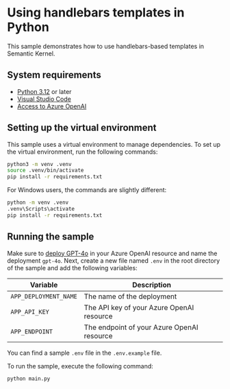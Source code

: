 # Using handlebars templates in Python

This sample demonstrates how to use handlebars-based templates in Semantic Kernel.

## System requirements

- [Python 3.12](https://www.python.org/downloads/) or later
- [Visual Studio Code](https://code.visualstudio.com/download)
- [Access to Azure OpenAI](https://learn.microsoft.com/en-us/azure/ai-services/openai/how-to/create-resource?pivots=web-portal)

## Setting up the virtual environment

This sample uses a virtual environment to manage dependencies. To set up the virtual environment, run the following commands:

```bash
python3 -m venv .venv
source .venv/bin/activate
pip install -r requirements.txt
```

For Windows users, the commands are slightly different:

```bash
python -m venv .venv
.venv\Scripts\activate
pip install -r requirements.txt
```

## Running the sample

Make sure to [deploy
GPT-4o](https://learn.microsoft.com/en-us/azure/ai-services/openai/how-to/create-resource?pivots=web-portal#deploy-a-model)
in your Azure OpenAI resource and name the deployment `gpt-4o`. Next, create a new file named `.env` in the root directory of the sample and add the following variables:

| Variable              | Description                                |
| --------------------- | ------------------------------------------ |
| `APP_DEPLOYMENT_NAME` | The name of the deployment                 |
| `APP_API_KEY`         | The API key of your Azure OpenAI resource  |
| `APP_ENDPOINT`        | The endpoint of your Azure OpenAI resource |

You can find a sample `.env` file in the `.env.example` file.

To run the sample, execute the following command:

```bash
python main.py
```

